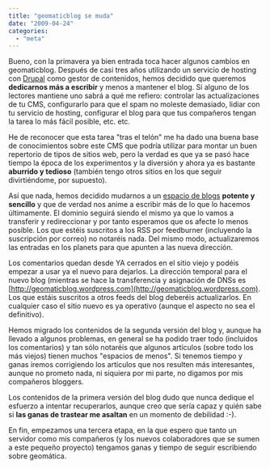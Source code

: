 ```yaml
---
title: "geomaticblog se muda"
date: "2009-04-24"
categories: 
  - "meta"
---
```


Bueno, con la primavera ya bien entrada toca hacer algunos cambios en geomaticblog. Después de casi tres años utilizando un servicio de hosting con [Drupal](http://www.drupal.org) como gestor de contenidos, hemos decidido que queremos **dedicarnos más a escribir** y menos a mantener el blog. Si alguno de los lectores mantiene uno sabrá a qué me refiero: controlar las actualizaciones de tu CMS, configurarlo para que el spam no moleste demasiado, lidiar con tu servicio de hosting, configurar el blog para que tus compañeros tengan la tarea lo más fácil posible, etc. etc.

He de reconocer que esta tarea "tras el telón" me ha dado una buena base de conocimientos sobre este CMS que podría utilizar para montar un buen repertorio de tipos de sitios web, pero la verdad es que ya se pasó hace tiempo la época de los experimentos y la diversión y ahora ya es bastante **aburrido y tedioso** (también tengo otros sitios en los que seguir divirtiéndome, por supuesto).

Así que nada, hemos decidido mudarnos a un [espacio de blogs](http://www.wordpress.com) **potente y sencillo** y que de verdad nos anime a escribir más de lo que lo hacemos últimamente. El dominio seguirá siendo el mismo ya que lo vamos a transferir y redireccionar y por tanto esperamos que os afecte lo menos posible. Los que estéis suscritos a los RSS por feedburner (incluyendo la suscripción por correo) no notaréis nada. Del mismo modo, actualizaremos las entradas en los planets para que apunten a las nueva dirección.

Los comentarios quedan desde YA cerrados en el sitio viejo y podéis empezar a usar ya el nuevo para dejarlos. La dirección temporal para el nuevo blog (mientras se hace la transferencia y asignación de DNSs es [http://geomaticblog.wordpress.com](http://geomaticblog.wordpress.com). Los que estáis suscritos a otros feeds del blog deberéis actualizarlos. En cualquier caso el sitio nuevo es ya operativo (aunque el aspecto no sea el definitivo).

Hemos migrado los contenidos de la segunda versión del blog y, aunque ha llevado a algunos problemas, en general se ha podido traer todo (incluidos los comentarios) y tan sólo notaréis que algunos artículos (sobre todo los más viejos) tienen muchos "espacios de menos". Si tenemos tiempo y ganas iremos corrigiendo los artículos que nos resulten más interesantes, aunque no prometo nada, ni siquiera por mi parte, no digamos por mis compañeros bloggers.

Los contenidos de la primera versión del blog dudo que nunca dedique el esfuerzo a intentar recuperarlos, aunque creo que sería capaz y quién sabe si **las ganas de trastear me asaltan** en un momento de debilidad :-).

En fin, empezamos una tercera etapa, en la que espero que tanto un servidor como mis compañeros (y los nuevos colaboradores que se sumen a este pequeño proyecto) tengamos ganas y tiempo de seguir escribiendo sobre geomática.
